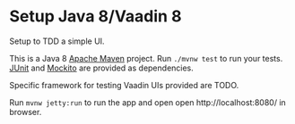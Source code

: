 # Setup Java 8/Vaadin 8

Setup to TDD a simple UI.

This is a Java 8 [Apache Maven](https://maven.apache.org/) project. Run `./mvnw test` to run your tests. [JUnit](https://junit.org/junit5/) and [Mockito](https://site.mockito.org/) are provided as dependencies.

Specific framework for testing Vaadin UIs provided are TODO.

Run `mvnw jetty:run` to run the app and open open http://localhost:8080/ in browser.
